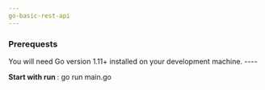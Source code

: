 ```yaml
---
go-basic-rest-api
---
```

<h3>Prerequests</h3>
You will need Go version 1.11+ installed on your development machine.
----

<b> Start with run </b> :  go run main.go
